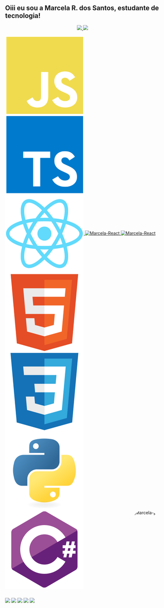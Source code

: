 ## Oiii eu sou a Marcela R. dos Santos, estudante de tecnologia!
<div align="center">
 <a href="https://github.com/marcelardossantos", >
 <img altura="100em" src="https://github-readme-stats.vercel.app/api?username=marcelardossantos&show_icons=true&theme=tokyonight&include_all_commits=true&count_private=true"/>
 <img altura="100em" src="https://github-readme-stats.vercel.app/api/top-langs/?username=marcelardossantos&layout=compact&langs_count=7&theme=tokyonight"/>
</div>
<div style="display: inline_block"><br>
 <img align="center" alt="Marcela-Js" altura="10" largura="20" src="https://raw.githubusercontent.com/devicons/devicon/master/icons/javascript/javascript-plain.svg">
 <img align="center" alt="Marcela-Ts" altura="10" largura="20" src="https://raw.githubusercontent.com/devicons/devicon/master/icons/typescript/typescript-plain.svg">
 <img align="center" alt="Marcela-React" altura="10" largura="20" src="https://raw.githubusercontent.com/devicons/devicon/master/icons/react/react-original.svg">
 <img src="center" alt="Marcela-React" altura="10" largura="20" src="https://cdn.jsdelivr.net/gh/devicons/devicon/icons/mysql/mysql-original-wordmark.svg" />
 <img src="center" alt="Marcela-React" altura="10" largura="20" src="https://cdn.jsdelivr.net/gh/devicons/devicon/icons/java/java-original-wordmark.svg" />
 <img align="center" alt="Marcela-HTML" altura="10" largura="20" src="https://raw.githubusercontent.com/devicons/devicon/master/icons/html5/html5-original.svg">
 <img align="center" alt="Marcela-CSS" altura="10" largura="20" src="https://raw.githubusercontent.com/devicons/devicon/master/icons/css3/css3-original.svg">
 <img align="center" alt="Marcela-Python" altura="10" largura="20" src="https://raw.githubusercontent.com/devicons/devicon/master/icons/python/python-original.svg">
 <img align="center" alt="Marcela-Csharp" altura="20" largura="20" src="https://raw.githubusercontent.com/devicons/devicon/master/icons/csharp/csharp-original.svg">
  <img align="right" alt="Marcela-pic" height="100" style="border-radius:50px;"  src="https://cdn.discordapp.com/attachments/816111682887221258/946421719474765824/download20220204113844.png">
</div>
  
##
 
<div> 
  
  <a href="https://instagram.com/marcelafrizza" target="_blank"><img src="https://img.shields.io/badge/-Instagram-%23E4405F?style=for-the-badge&logo=instagram&logoColor=white" target="_blank"></a>
 <a href="https://discord.gg/ Marcela Santos#1103" target="_blank"><img src="https://img.shields.io/badge/Discord-7289DA?style=for-the-badge&logo=discord&logoColor=white" target="_blank"></a> 
 <a href="https://discord.gg/ wagxzStdcR" target="_blank"><img src="https://img.shields.io/badge/Discord-7289DA?style=for-the-badge&logo=discord&logoColor=white" target="_blank"></a> 
  <a href = "mailto:contatomarcelarsantossi@gmail.com"><img src="https://img.shields.io/badge/-Gmail-%23333?style=for-the-badge&logo=gmail&logoColor=white" target="_blank"></a>
  <a href="https://www.linkedin.com/in/marcela-r-santos-45bba452" target="_blank"><img src="https://img.shields.io/badge/-LinkedIn-%230077B5?style=for-the-badge&logo=linkedin&logoColor=white" target="_blank"></a> 
  
 
</div>
